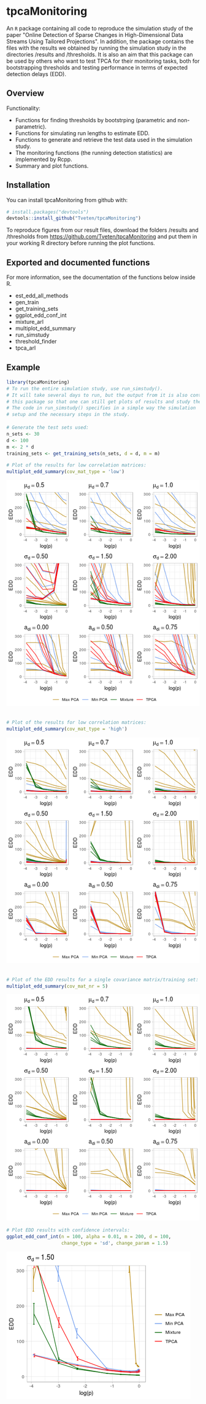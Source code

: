 
<!-- README.md is generated from README.Rmd. Please edit that file -->
tpcaMonitoring
==============

An `R` package containing all code to reproduce the simulation study of the paper "Online Detection of Sparse Changes in High-Dimensional Data Streams Using Tailored Projections". In addition, the package contains the files with the results we obtained by running the simulation study in the directories /results and /thresholds. It is also an aim that this package can be used by others who want to test TPCA for their monitoring tasks, both for bootstrapping thresholds and testing performance in terms of expected detection delays (EDD).

Overview
--------

Functionality:

-   Functions for finding thresholds by bootstrping (parametric and non-parametric).
-   Functions for simulating run lengths to estimate EDD.
-   Functions to generate and retrieve the test data used in the simulation study.
-   The monitoring functions (the running detection statistics) are implemented by Rcpp.
-   Summary and plot functions.

Installation
------------

You can install tpcaMonitoring from github with:

``` r
# install.packages("devtools")
devtools::install_github("Tveten/tpcaMonitoring")
```

To reproduce figures from our result files, download the folders /results and /thresholds from <https://github.com/Tveten/tpcaMonitoring> and put them in your working R directory before running the plot functions.

Exported and documented functions
---------------------------------

For more information, see the documentation of the functions below inside R.

-   est\_edd\_all\_methods
-   gen\_train
-   get\_training\_sets
-   ggplot\_edd\_conf\_int
-   mixture\_arl
-   multiplot\_edd\_summary
-   run\_simstudy
-   threshold\_finder
-   tpca\_arl

Example
-------

``` r
library(tpcaMonitoring)
# To run the entire simulation study, use run_simstudy().
# It will take several days to run, but the output from it is also contained in
# this package so that one can still get plots of results and study the results in more detail.
# The code in run_simstudy() specifies in a simple way the simulation
# setup and the necessary steps in the study.

# Generate the test sets used:
n_sets <- 30
d <- 100
m <- 2 * d
training_sets <- get_training_sets(n_sets, d = d, m = m)
```

``` r
# Plot of the results for low correlation matrices:
multiplot_edd_summary(cov_mat_type = 'low')
```

![](README-fig1-2-3-1.png)

``` r

# Plot of the results for low correlation matrices:
multiplot_edd_summary(cov_mat_type = 'high')
```

![](README-fig1-2-3-2.png)

``` r

# Plot of the EDD results for a single covariance matrix/training set:
multiplot_edd_summary(cov_mat_nr = 5)
```

![](README-fig1-2-3-3.png)

``` r
# Plot EDD results with confidence intervals:
ggplot_edd_conf_int(n = 100, alpha = 0.01, m = 200, d = 100,
                    change_type = 'sd', change_param = 1.5)
```

![](README-fig4-1.png)
